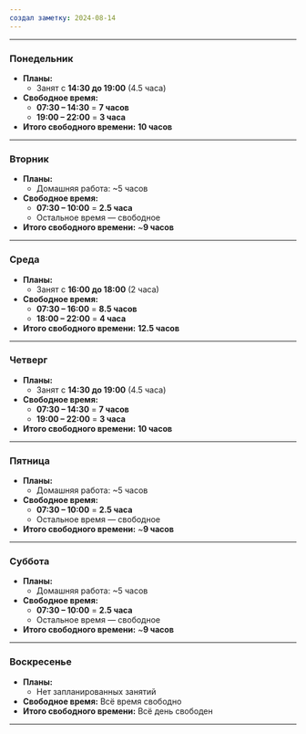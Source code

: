 ```yaml
---
создал заметку: 2024-08-14
---
```



---

### **Понедельник**
- **Планы:**
  - Занят с **14:30 до 19:00** (4.5 часа)
- **Свободное время:**
  - **07:30 – 14:30** = **7 часов**
  - **19:00 – 22:00** = **3 часа**
- **Итого свободного времени:** **10 часов**

---

### **Вторник**
- **Планы:**
  - Домашняя работа: ~5 часов
- **Свободное время:**
  - **07:30 – 10:00** = **2.5 часа**
  - Остальное время — свободное
- **Итого свободного времени:** ~**9 часов**

---

### **Среда**
- **Планы:**
  - Занят с **16:00 до 18:00** (2 часа)
- **Свободное время:**
  - **07:30 – 16:00** = **8.5 часов**
  - **18:00 – 22:00** = **4 часа**
- **Итого свободного времени:** **12.5 часов**

---

### **Четверг**
- **Планы:**
  - Занят с **14:30 до 19:00** (4.5 часа)
- **Свободное время:**
  - **07:30 – 14:30** = **7 часов**
  - **19:00 – 22:00** = **3 часа**
- **Итого свободного времени:** **10 часов**

---

### **Пятница**
- **Планы:** 
  - Домашняя работа: ~5 часов
- **Свободное время:**
  - **07:30 – 10:00** = **2.5 часа**
  - Остальное время — свободное
- **Итого свободного времени:** ~**9 часов**

---

### **Суббота**
- **Планы:** 
  - Домашняя работа: ~5 часов
- **Свободное время:**
  - **07:30 – 10:00** = **2.5 часа**
  - Остальное время — свободное
- **Итого свободного времени:** ~**9 часов**

---

### **Воскресенье**
- **Планы:** 
  - Нет запланированных занятий
- **Свободное время:** Всё время свободно
- **Итого свободного времени:** Всё день свободен

---
